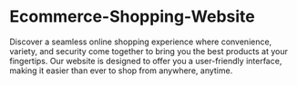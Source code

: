 # Ecommerce-Shopping-Website
Discover a seamless online shopping experience where convenience, variety, and security come together to bring you the best products at your fingertips. Our website is designed to offer you a user-friendly interface, making it easier than ever to shop from anywhere, anytime.
